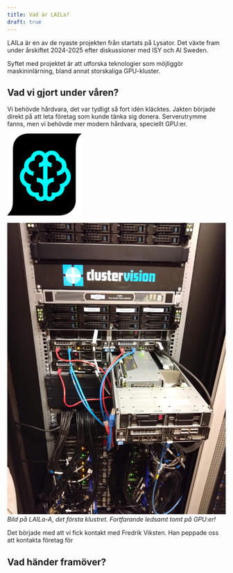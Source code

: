 ```yaml
---
title: Vad är LAILa?
draft: true
---
```

LAILa är en av de nyaste projekten från startats på Lysator. Det växte fram under årskiftet 2024-2025 efter diskussioner med ISY och AI Sweden.

Syftet med projektet är att utforska teknologier som möjliggör maskininlärning, bland annat storskaliga GPU-kluster.

## Vad vi gjort under våren?

Vi behövde hårdvara, det var tydligt så fort idén kläcktes. Jakten började direkt på att leta företag som kunde tänka sig donera. Serverutrymme fanns, men vi behövde mer modern hårdvara, speciellt GPU:er.

![](/static/logo-brain.png)

![](laila-a.jpg)_Bild på LAILa-A, det första klustret. Fortfarande ledsamt tomt på GPU:er!_

Det började med att vi fick kontakt med Fredrik Viksten. Han peppade oss att kontakta företag för

## Vad händer framöver?
